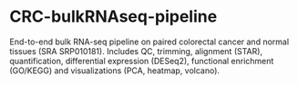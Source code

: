 # CRC-bulkRNAseq-pipeline
End-to-end bulk RNA-seq pipeline on paired colorectal cancer and normal tissues (SRA SRP010181). Includes QC, trimming, alignment (STAR), quantification, differential expression (DESeq2), functional enrichment (GO/KEGG) and visualizations (PCA, heatmap, volcano).
